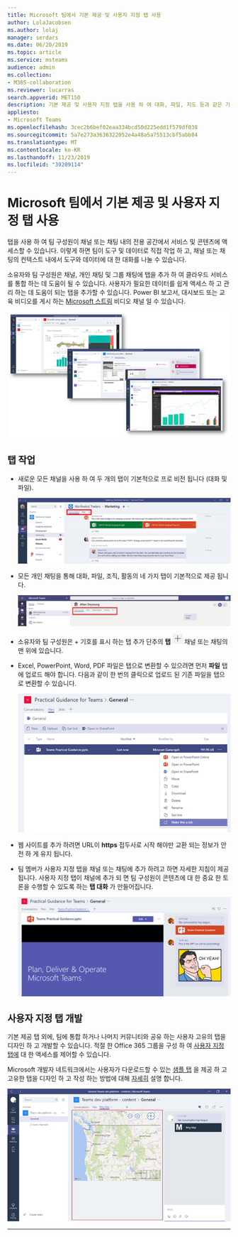 ```yaml
---
title: Microsoft 팀에서 기본 제공 및 사용자 지정 탭 사용
author: LolaJacobsen
ms.author: lolaj
manager: serdars
ms.date: 06/20/2019
ms.topic: article
ms.service: msteams
audience: admin
ms.collection:
- M365-collaboration
ms.reviewer: lucarras
search.appverid: MET150
description: 기본 제공 및 사용자 지정 탭을 사용 하 여 대화, 파일, 지도 등과 같은 기능을 포함 하는 방법에 대해 알아봅니다.
appliesto:
- Microsoft Teams
ms.openlocfilehash: 3cec2b6bef02eaa334bcd50d225edd1f579df038
ms.sourcegitcommit: 5a7e273a3636322052e4a48a5a75513cbf5abb84
ms.translationtype: MT
ms.contentlocale: ko-KR
ms.lasthandoff: 11/23/2019
ms.locfileid: "39209114"
---
```

<a name="use-built-in-and-custom-tabs-in-microsoft-teams"></a>Microsoft 팀에서 기본 제공 및 사용자 지정 탭 사용
==================================================

탭을 사용 하 여 팀 구성원이 채널 또는 채팅 내의 전용 공간에서 서비스 및 콘텐츠에 액세스할 수 있습니다. 이렇게 하면 팀이 도구 및 데이터로 직접 작업 하 고, 채널 또는 채팅의 컨텍스트 내에서 도구와 데이터에 대 한 대화를 나눌 수 있습니다.

소유자와 팀 구성원은 채널, 개인 채팅 및 그룹 채팅에 탭을 추가 하 여 클라우드 서비스를 통합 하는 데 도움이 될 수 있습니다. 사용자가 필요한 데이터를 쉽게 액세스 하 고 관리 하는 데 도움이 되는 탭을 추가할 수 있습니다. Power BI 보고서, 대시보드 또는 교육 비디오를 게시 하는 [Microsoft 스트림](https://go.microsoft.com/fwlink/?linkid=855785) 비디오 채널 일 수 있습니다.

![탭의 다양 한 콘텐츠에 대 한 세 가지 스크린샷](media/Use_built-in_and_custom_tabs_in_Microsoft_Teams_image4.png)

## <a name="work-with-tabs"></a>탭 작업

- 새로운 모든 채널을 사용 하 여 두 개의 탭이 기본적으로 프로 비전 됩니다 (대화 및 파일).

    ![마케팅 팀의 대화 섹션 스크린샷.](media/Use_built-in_and_custom_tabs_in_Microsoft_Teams_image1.png)
- 모든 개인 채팅을 통해 대화, 파일, 조직, 활동의 네 가지 탭이 기본적으로 제공 됩니다.

    ![채팅의 탭 스크린샷.](media/Use_built-in_and_custom_tabs_add_tabs_to_a_chat.png)

- 소유자와 팀 구성원은 + 기호를 표시 하는 탭 추가 단추의 **탭** ![스크린샷 추가를 클릭 하 여 채널 또는 채팅에 탭을 추가할 수 있습니다.](media/Use_built-in_and_custom_tabs_add_a_tab_button.png) 채널 또는 채팅의 맨 위에 있습니다.

- Excel, PowerPoint, Word, PDF 파일은 탭으로 변환할 수 있으려면 먼저 **파일** 탭에 업로드 해야 합니다. 다음과 같이 한 번의 클릭으로 업로드 된 기존 파일을 탭으로 변환할 수 있습니다.

    ![PowerPoint 파일이 선택 된 파일 탭의 스크린샷](media/Use_built-in_and_custom_tabs_in_Microsoft_Teams_image2.png)

- 웹 사이트를 추가 하려면 URL이 **https** 접두사로 시작 해야만 교환 되는 정보가 안전 하 게 유지 됩니다.

- 팀 멤버가 사용자 지정 탭을 채널 또는 채팅에 추가 하려고 하면 자세한 지침이 제공 됩니다. 사용자 지정 탭이 채널에 추가 되 면 팀 구성원이 콘텐츠에 대 한 중요 한 토론을 수행할 수 있도록 하는 **탭 대화** 가 만들어집니다.

    ![오른쪽에 탭 대화가 있는 사용자 지정 탭의 스크린샷](media/Use_built-in_and_custom_tabs_in_Microsoft_Teams_image3.png)

## <a name="develop-custom-tabs"></a>사용자 지정 탭 개발

기본 제공 탭 외에, 팀에 통합 하거나 나머지 커뮤니티와 공유 하는 사용자 고유의 탭을 디자인 하 고 개발할 수 있습니다. 적절 한 Office 365 그룹을 구성 하 여 [사용자 지정 탭에](https://docs.microsoft.com/microsoftteams/platform/get-started/design#streamline-access) 대 한 액세스를 제어할 수 있습니다.

Microsoft 개발자 네트워크에서는 사용자가 다운로드할 수 있는 [샘플 탭](https://docs.microsoft.com/MicrosoftTeams/platform/samples/code-samples) 을 제공 하 고 고유한 탭을 디자인 하 고 작성 하는 방법에 대해 [자세히](https://docs.microsoft.com/MicrosoftTeams/platform/tabs/design/tabs) 설명 합니다.

![Microsoft 팀의 사용자 지정 탭을 보여 주는 스크린샷](media/Use_built-in_and_custom_tabs_in_Microsoft_Teams_image5.png)

---
